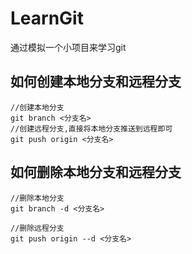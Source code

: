# LearnGit
通过模拟一个小项目来学习git

## 如何创建本地分支和远程分支

```
//创建本地分支
git branch <分支名>
//创建远程分支,直接将本地分支推送到远程即可
git push origin <分支名>
```

## 如何删除本地分支和远程分支
```
//删除本地分支
git branch -d <分支名>

//删除远程分支
git push origin --d <分支名>
```


